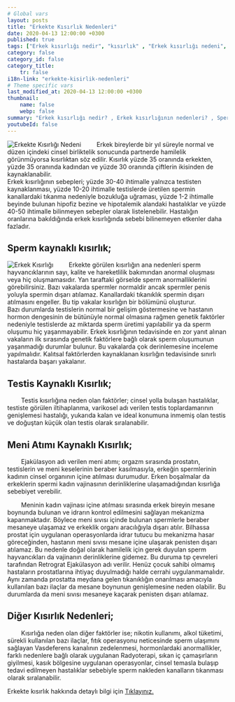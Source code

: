```yaml
---
# Global vars
layout: posts
title: "Erkekte Kısırlık Nedenleri"
date: 2020-04-13 12:00:00 +0300
published: true
tags: ["Erkek kısırlığı nedir", "kısırlık" , "Erkek kısırlığı nedeni", "kısırlık çözümü" , "kısırlık ameliyatı", "Sperm kaynaklı kısırlık", "Testis kaynaklı kısırlık", "Ejakülasyon kaynaklı kısırlık", "Kısırlık teşhisi", "Kısırlık Tedavisi", "tüp bebek" , "Sperm Bankası", "Tese Yöntemi", "Donör spermi", "erkekte kısırlık teşhisi" , "erkekte kısırlık tedavisi" , "kısırlık nedeni"]
category: false
category_id: false
category_title:
    tr: false
i18n-link: "erkekte-kisirlik-nedenleri"
# Theme specific vars
last_modified_at: 2020-04-13 12:00:00 +0300
thumbnail:
    name: false
    webp: false
summary: "Erkek kısırlığı nedir? , Erkek kısırlığının nedenleri? , Sperm kaynaklı kısırlık? , Testis kaynaklı kısırlık? ,  Ejakülasyon kaynaklı kısırlık? , Kısırlık teşhisi? , Kısırlık Tedavisi?, Klasik yöntemler , Döllemeyi kolaylaştırıcı yöntemler , tüp bebek , Sperm Bankası , Tese Yöntemi , Donör spermi"
youtubeId: false
---
```


![Erkekte Kısırlığı Nedeni](/assets/img/erkektekisirlik.jpeg)
&nbsp;&nbsp;&nbsp;&nbsp;&nbsp;&nbsp;&nbsp;&nbsp;Erkek bireylerde bir yıl süreyle normal ve düzen içindeki cinsel birliktelik sonucunda partnerde hamilelik görünmüyorsa kısırlıktan söz edilir. Kısırlık yüzde 35 oranında erkekten, yüzde 35 oranında kadından ve yüzde 30 oranında çiftlerin ikisinden de kaynaklanabilir.  
Erkek kısırlığının sebepleri; yüzde 30-40 ihtimalle yalnızca testisten kaynaklanması, yüzde 10-20 ihtimalle testislerde üretilen spermin kanallardaki tıkanma nedeniyle bozukluğa uğraması, yüzde 1-2 ihtimalle beyinde bulunan hipofiz bezine ve hipotalemik alandaki hastalıklar ve yüzde 40-50 ihtimalle bilinmeyen sebepler olarak listelenebilir. Hastalığın oranlarına bakıldığında erkek kısırlığında sebebi bilinemeyen etkenler daha fazladır.

## Sperm kaynaklı kısırlık;

![Erkek Kısırlığı](/assets/img/kisirliknedeni.jpeg)
&nbsp;&nbsp;&nbsp;&nbsp;&nbsp;&nbsp;&nbsp;&nbsp;Erkekte görülen kısırlığın ana nedenleri sperm hayvancıklarının sayı, kalite ve hareketlilik bakımından anormal oluşması veya hiç oluşmamasıdır. Yan taraftaki görselde sperm anormalliklerini görebilirsiniz. Bazı vakalarda spermler normaldir ancak spermler penis yoluyla spermin dışarı atılamaz. Kanallardaki tıkanıklık spermin dışarı atılmasını engeller. Bu tip vakalar kısırlığın bir bölümünü oluşturur.  
Bazı durumlarda testislerin normal bir gelişim göstermesine ve hastanın hormon dengesinin de bütünüyle normal olmasına rağmen genetik faktörler nedeniyle testislerde az miktarda sperm üretimi yapılabilir ya da sperm oluşumu hiç yaşanmayabilir. Erkek kısırlığının tedavisinde en zor yanıt alınan vakaların ilk sırasında genetik faktörlere bağlı olarak sperm oluşumunun yaşanmadığı durumlar bulunur. Bu vakalarda çok derinlemesine inceleme yapılmalıdır. Kalıtsal faktörlerden kaynaklanan kısırlığın tedavisinde sınırlı hastalarda başarı yakalanır.

## Testis Kaynaklı Kısırlık;

&nbsp;&nbsp;&nbsp;&nbsp;&nbsp;&nbsp;&nbsp;&nbsp;Testis kısırlığına neden olan faktörler; cinsel yolla bulaşan hastalıklar, testiste görülen iltihaplanma, varikosel adı verilen testis toplardamarının genişlemesi hastalığı, yukarıda kalan ve ideal konumuna inmemiş olan testis ve doğuştan küçük olan testis olarak sıralanabilir.

## Meni Atımı Kaynaklı Kısırlık;

&nbsp;&nbsp;&nbsp;&nbsp;&nbsp;&nbsp;&nbsp;&nbsp;Ejakülasyon adı verilen meni atımı; orgazm sırasında prostatın, testislerin ve meni keselerinin beraber kasılmasıyla, erkeğin spermlerinin kadının cinsel organının içine atılması durumudur. Erken boşalmalar da erkeklerin spermi kadın vajinasının derinliklerine ulaşamadığından kısırlığa sebebiyet verebilir.

&nbsp;&nbsp;&nbsp;&nbsp;&nbsp;&nbsp;&nbsp;&nbsp;Meninin kadın vajinası içine atılması sırasında erkek bireyin mesane boynunda bulunan ve idrarın kontrol edilmesini sağlayan mekanizma kapanmaktadır. Böylece meni sıvısı içinde bulunan spermlerle beraber mesaneye ulaşamaz ve erkeklik organı aracılığıyla dışarı atılır. Bilhassa prostat için uygulanan operasyonlarda idrar tutucu bu mekanizma hasar göreceğinden, hastanın meni sıvısı mesane içine ulaşarak penisten dışarı atılamaz. Bu nedenle doğal olarak hamilelik için gerek duyulan sperm hayvancıkları da vajinanın derinliklerine gidemez. Bu duruma tıp çevreleri tarafından Retrograt Ejakülasyon adı verilir. Henüz çocuk sahibi olmamış hastaların prostatlarına ihtiyaç duyulmadığı halde cerrahi uygulanmamalıdır. Aynı zamanda prostatta meydana gelen tıkanıklığın onarılması amacıyla kullanılan bazı ilaçlar da mesane boynunun genişlemesine neden olabilir. Bu durumlarda da meni sıvısı mesaneye kaçarak penisten dışarı atılamaz.

## Diğer Kısırlık Nedenleri;

&nbsp;&nbsp;&nbsp;&nbsp;&nbsp;&nbsp;&nbsp;&nbsp;Kısırlığa neden olan diğer faktörler ise; nikotin kullanımı, alkol tüketimi, sürekli kullanılan bazı ilaçlar, fıtık operasyonu neticesinde sperm ulaşımını sağlayan Vasdeferens kanalının zedelenmesi, hormonlardaki anormallikler, farklı nedenlere bağlı olarak uygulanan Radyoterapi, sıkan iç çamaşırların giyilmesi, kasık bölgesine uygulanan operasyonlar, cinsel temasla bulaşıp tedavi edilmeyen hastalıklar sebebiyle sperm nakleden kanalların tıkanması olarak sıralanabilir.    

Erkekte kısırlık hakkında detaylı bilgi için [Tıklayınız.](https://www.onoluroloji.com/erkek-kisirligi)
